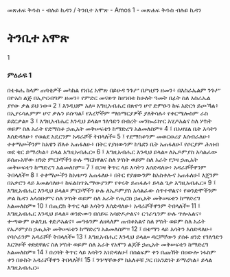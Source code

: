 ﻿
መጽሐፍ ቅዱስ - ብሉይ ኪዳን / ትንቢተ አሞጽ - Amos 1 - መጽሐፍ ቅዱስ ብሉይ ኪዳን
# ትንቢተ አሞጽ
1
### ምዕራፍ 1
በቴቁሔ ከላም ጠባቂዎች መካከል የነበረ አሞጽ በይሁዳ ንጉሥ በዖዝያን ዘመን፥ በእስራኤልም ንጉሥ በዮአስ ልጅ በኢዮርብዓም ዘመን፥ የምድር መናወጥ ከሆነበቱ ከሁለት ዓመት በፊት ስለ እስራኤል ያየው ቃል ይህ ነው።
2 ፤ እንዲህም አለ። እግዚአብሔር በጽዮን ሆኖ ድምፁን ከፍ አድርጎ ይጮኻል፥ በኢየሩሳሌምም ሆኖ ቃሉን ይሰጣል፤ የእረኞችም ማሰማርያዎች ያለቅሳሉ፥ የቀርሜሎስም ራስ ይደርቃል።
3 ፤ እግዚአብሔር እንዲህ ይላል። ገለዓድን በብረት መንኰራኵር አሂዶአልና ስለ ሦስት ወይም ስለ አራት የደማስቆ ኃጢአት መቅሠፍቴን ከማድረግ አልመለስም።
4 ፤ በአዛሄል ቤት እሳትን እሰድዳለሁ፥ የወልደ አዴርንም አዳራሾች ትበላለች።
5 ፤ የደማስቆንም መወርወሪያ እሰብራለሁ፥ ተቀማጮችንም ከአዌን ሸለቆ አጠፋለሁ፥ በትር የያዘውንም ከዔደን ቤት አጠፋለሁ፤ የሶርያም ሕዝብ ወደ ቂር ይማረካል፥ ይላል እግዚአብሔር።
6 ፤ እግዚአብሔር እንዲህ ይላል። ለኤዶምያስ አሳልፈው ይሰጡአቸው ዘንድ ምርኮኞችን ሁሉ ማርከዋልና ስለ ሦስት ወይም ስለ አራት የጋዛ ኃጢአት መቅሠፍቴን ከማድረግ አልመለስም።
7 ፤ በጋዛ ቅጥር ላይ እሳትን እሰድዳለሁ፥ አዳራሾችዋንም ትበላለች።
8 ፤ ተቀማጮችን ከአዛጦን አጠፋለሁ፥ በትር የያዘውንም ከአስቀሎና አጠፋለሁ፤ እጄንም በአቃሮን ላይ እመልሳለሁ፥ ከፍልስጥኤማውያንም የቀሩት ይጠፋሉ፥ ይላል ጌታ እግዚአብሔር።
9 ፤ እግዚአብሔር እንዲህ ይላል። ምርኮኞችን ሁሉ ለኤዶምያስ አሳልፈው ሰጥተዋልና፥ የወንድሞችንም ቃል ኪዳን አላሰቡምና ስለ ሦስት ወይም ስለ አራት የጢሮስ ኃጢአት መቅሠፍቴን ከማድረግ አልመለስም።
10 ፤ በጢሮስ ቅጥር ላይ እሳትን እሰድዳለሁ፥ አዳራሾችዋንም ትበላለች።
11 ፤ እግዚአብሔር እንዲህ ይላል። ወንድሙን በሰይፍ አሳድዶታልና፥ ርኅራኄንም ሁሉ ጥሎአልና፥ ቍጣውም ሁልጊዜ ቀድዶአልና፥ መዓቱንም ለዘላለም ጠብቆአልና ስለ ሦስት ወይም ስለ አራት የኤዶምያስ ኃጢአት መቅሠፍቴን ከማድረግ አልመለስም።
12 ፤ በቴማን ላይ እሳትን እሰድዳለሁ፥ የባሶራንም አዳራሾች ትበላለች።
13 ፤ እግዚአብሔር እንዲህ ይላል። ዳርቻቸውን ያሰፉ ዘንድ የገለዓድን እርጕዞች ቀድደዋልና ስለ ሦስት ወይም ስለ አራት የአሞን ልጆች ኃጢአት መቅሠፍቴን ከማድረግ አልመለስም።
14 ፤ በረባት ቅጥር ላይ እሳትን አነድዳለሁ፤ በሰልፍም ቀን በጩኸት በዐውሎ ነፋስም ቀን በሁከት አዳራሾችዋን ትበላለች፤
15 ፤ ንጉሣቸውም ከአለቆቹ ጋር በአንድነት ይማረካል፥ ይላል እግዚአብሔር። 
